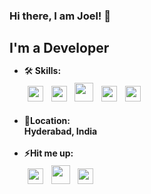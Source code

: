 <style>
img
{
margin:1%
}
</style>
<h3>Hi there, I am Joel! 👋</h3>

<h2 style="margin-bottom:0px">I'm a Developer</h2>
<ul>

<li>🛠️<b> Skills<b>: <br><div><img src="https://user-images.githubusercontent.com/45589731/197844496-1a8a2666-ca27-4166-a616-cdab460835f4.png" width="25"> <img src="https://upload.wikimedia.org/wikipedia/commons/thumb/7/7d/Microsoft_.NET_logo.svg/1200px-Microsoft_.NET_logo.svg.png" width="25"> <img src="https://upload.wikimedia.org/wikipedia/commons/thumb/a/a7/React-icon.svg/2300px-React-icon.svg.png" width="30"> <img src="https://www.gstatic.com/devrel-devsite/prod/v329b39deca73fc0f4b4862903640085cfb4d3102e48d211dd97ad63f3860a376/firebase/images/touchicon-180.png" width="25"> <img src="https://upload.wikimedia.org/wikipedia/commons/thumb/f/fa/Microsoft_Azure.svg/1200px-Microsoft_Azure.svg.png" width="25"></div></li>

</br>
<li>📍<b>Location</b>: <br>Hyderabad, India </br></li><br>
<li>⚡<b>Hit me up</b>: 
<div><a href="https://www.linkedin.com/in/joel-mathew-philip-410b93179/"><img src="https://user-images.githubusercontent.com/45589731/197844270-e05afdcd-9b18-4837-aee1-4e859c8a0d85.png" width="25"></a>    <a href="https://www.instagram.com/joel_mathew_philip/"><img src="https://user-images.githubusercontent.com/45589731/197844160-f0ec80fc-c94c-469c-bd75-3c3e974760fe.png" width="30"></a>   <a href="https://leetcode.com/joelmathew2809/"><img src="https://upload.wikimedia.org/wikipedia/commons/1/19/LeetCode_logo_black.png" width="25"></a></div></li>
</ul>

<!---
joelmathewphilip/joelmathewphilip is a ✨ special ✨ repository because its `README.md` (this file) appears on your GitHub profile.
You can click the Preview link to take a look at your changes.
--->
